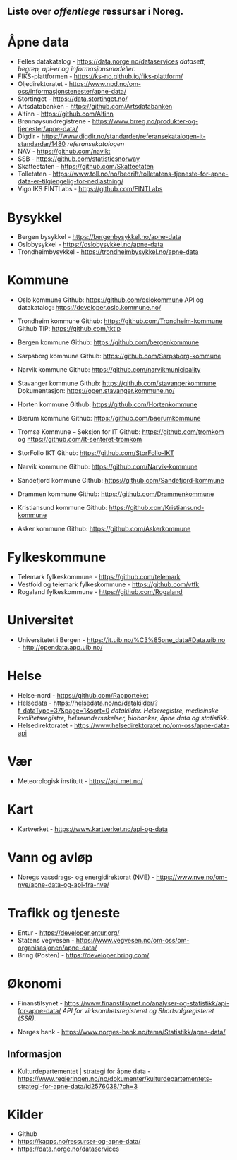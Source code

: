 ## Liste over *offentlege* ressursar i Noreg.

# Åpne data
- Felles datakatalog - https://data.norge.no/dataservices
*datasett, begrep, api-er og informasjonsmodeller.*
- FIKS-plattformen - https://ks-no.github.io/fiks-plattform/
- Oljedirektoratet - https://www.npd.no/om-oss/informasjonstenester/apne-data/
- Stortinget - https://data.stortinget.no/
- Artsdatabanken - https://github.com/Artsdatabanken
- Altinn - https://github.com/Altinn
- Brønnøysundregistrene - https://www.brreg.no/produkter-og-tjenester/apne-data/
- Digdir - https://www.digdir.no/standarder/referansekatalogen-it-standardar/1480 
*referansekatalogen*
- NAV - https://github.com/navikt
- SSB - https://github.com/statisticsnorway
- Skatteetaten - https://github.com/Skatteetaten
- Tolletaten - https://www.toll.no/no/bedrift/tolletatens-tjeneste-for-apne-data-er-tilgjengelig-for-nedlastning/
- Vigo IKS FINTLabs - https://github.com/FINTLabs

# Bysykkel
- Bergen bysykkel - https://bergenbysykkel.no/apne-data
- Oslobysykkel - https://oslobysykkel.no/apne-data
- Trondheimbysykkel - https://trondheimbysykkel.no/apne-data

# Kommune
- Oslo kommune
  Github: https://github.com/oslokommune
  API og datakatalog: https://developer.oslo.kommune.no/

- Trondheim kommune
  Github: https://github.com/Trondheim-kommune
  Github TIP: https://github.com/tktip

- Bergen kommune
  Github: https://github.com/bergenkommune

- Sarpsborg kommune
  Github: https://github.com/Sarpsborg-kommune

- Narvik kommune
  Github: https://github.com/narvikmunicipality

- Stavanger kommune
  Github: https://github.com/stavangerkommune
  Dokumentasjon: https://open.stavanger.kommune.no/

- Horten kommune
  Github: https://github.com/Hortenkommune

- Bærum kommune
  Github: https://github.com/baerumkommune

- Tromsø Kommune – Seksjon for IT
  Github: https://github.com/tromkom og https://github.com/It-senteret-tromkom

- StorFollo IKT
  Github: https://github.com/StorFollo-IKT

- Narvik kommune
  Github: https://github.com/Narvik-kommune

- Sandefjord kommune
  Github: https://github.com/Sandefjord-kommune

- Drammen kommune
  Github: https://github.com/Drammenkommune

- Kristiansund kommune
  Github: https://github.com/Kristiansund-kommune

- Asker kommune
  Github: https://github.com/Askerkommune
  
# Fylkeskommune
- Telemark fylkeskommune - https://github.com/telemark
- Vestfold og telemark fylkeskommune - https://github.com/vtfk
- Rogaland fylkeskommune - https://github.com/Rogaland

# Universitet
- Universitetet i Bergen - https://it.uib.no/%C3%85pne_data#Data.uib.no - http://opendata.app.uib.no/

# Helse
- Helse-nord - https://github.com/Rapporteket
- Helsedata - https://helsedata.no/no/datakilder/?f_dataType=37&page=1&sort=0
*datakilder. Helseregistre, medisinske kvalitetsregistre, helseundersøkelser, biobanker, åpne data og statistikk.*
- Helsedirektoratet - https://www.helsedirektoratet.no/om-oss/apne-data-api

# Vær
- Meteorologisk institutt - https://api.met.no/

# Kart
- Kartverket - https://www.kartverket.no/api-og-data

# Vann og avløp
- Noregs vassdrags- og energidirektorat (NVE) - https://www.nve.no/om-nve/apne-data-og-api-fra-nve/

# Trafikk og tjeneste
- Entur - https://developer.entur.org/
- Statens vegvesen - https://www.vegvesen.no/om-oss/om-organisasjonen/apne-data/
- Bring (Posten) - https://developer.bring.com/

# Økonomi
- Finanstilsynet - https://www.finanstilsynet.no/analyser-og-statistikk/api-for-apne-data/
*API for virksomhetsregisteret og Shortsalgregisteret (SSR).*

- Norges bank - https://www.norges-bank.no/tema/Statistikk/apne-data/

## Informasjon ##
- Kulturdepartementet | strategi for åpne data - https://www.regjeringen.no/no/dokumenter/kulturdepartementets-strategi-for-apne-data/id2576038/?ch=3


# Kilder
- Github
- https://kapps.no/ressurser-og-apne-data/
- https://data.norge.no/dataservices
